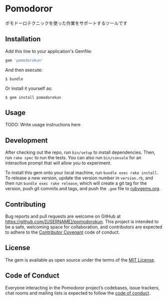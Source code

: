 # Pomodoror
ポモドーロテクニックを使った作業をサポートするツールです

## Installation

Add this line to your application's Gemfile:

```ruby
gem 'pomodorokun'
```

And then execute:

    $ bundle

Or install it yourself as:

    $ gem install pomodorokun

## Usage

TODO: Write usage instructions here

## Development

After checking out the repo, run `bin/setup` to install dependencies. Then, run `rake spec` to run the tests. You can also run `bin/console` for an interactive prompt that will allow you to experiment.

To install this gem onto your local machine, run `bundle exec rake install`. To release a new version, update the version number in `version.rb`, and then run `bundle exec rake release`, which will create a git tag for the version, push git commits and tags, and push the `.gem` file to [rubygems.org](https://rubygems.org).

## Contributing

Bug reports and pull requests are welcome on GitHub at https://github.com/[USERNAME]/pomodorokun. This project is intended to be a safe, welcoming space for collaboration, and contributors are expected to adhere to the [Contributor Covenant](http://contributor-covenant.org) code of conduct.

## License

The gem is available as open source under the terms of the [MIT License](https://opensource.org/licenses/MIT).

## Code of Conduct

Everyone interacting in the Pomodoror project’s codebases, issue trackers, chat rooms and mailing lists is expected to follow the [code of conduct](https://github.com/ugajin/pomodorokun/blob/master/CODE_OF_CONDUCT.md).

